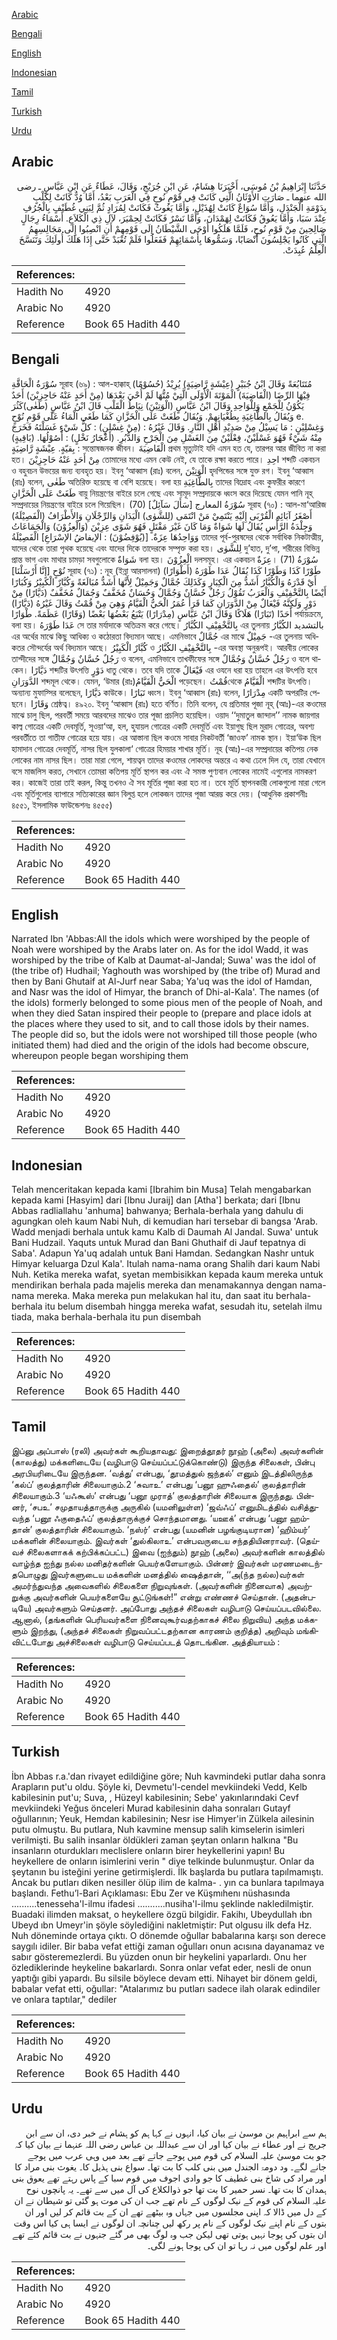 [Arabic](#arabic)

[Bengali](#bengali)

[English](#english)

[Indonesian](#indonesian)

[Tamil](#tamil)

[Turkish](#turkish)

[Urdu](#urdu)

## Arabic


<div dir="rtl" lang="ar" style={{fontSize:'larger',backgroundColor:'#f8f9fa',padding:20}}>
حَدَّثَنَا إِبْرَاهِيمُ بْنُ مُوسَى، أَخْبَرَنَا هِشَامٌ، عَنِ ابْنِ جُرَيْجٍ، وَقَالَ، عَطَاءٌ عَنِ ابْنِ عَبَّاسٍ ـ رضى الله عنهما ـ صَارَتِ الأَوْثَانُ الَّتِي كَانَتْ فِي قَوْمِ نُوحٍ فِي الْعَرَبِ بَعْدُ، أَمَّا وُدٌّ كَانَتْ لِكَلْبٍ بِدَوْمَةِ الْجَنْدَلِ، وَأَمَّا سُوَاعٌ كَانَتْ لِهُذَيْلٍ، وَأَمَّا يَغُوثُ فَكَانَتْ لِمُرَادٍ ثُمَّ لِبَنِي غُطَيْفٍ بِالْجُرُفِ عِنْدَ سَبَا، وَأَمَّا يَعُوقُ فَكَانَتْ لِهَمْدَانَ، وَأَمَّا نَسْرٌ فَكَانَتْ لِحِمْيَرَ، لآلِ ذِي الْكَلاَعِ‏.‏ أَسْمَاءُ رِجَالٍ صَالِحِينَ مِنْ قَوْمِ نُوحٍ، فَلَمَّا هَلَكُوا أَوْحَى الشَّيْطَانُ إِلَى قَوْمِهِمْ أَنِ انْصِبُوا إِلَى مَجَالِسِهِمُ الَّتِي كَانُوا يَجْلِسُونَ أَنْصَابًا، وَسَمُّوهَا بِأَسْمَائِهِمْ فَفَعَلُوا فَلَمْ تُعْبَدْ حَتَّى إِذَا هَلَكَ أُولَئِكَ وَتَنَسَّخَ الْعِلْمُ عُبِدَتْ‏.‏
</div>
<div style={{backgroundColor:'#f8f9fa',padding:20, marginBottom: 10}}><table> <thead> <tr> <th>References:</th> <th></th> </tr> </thead> <tbody><tr><td>Hadith No</td><td>4920</td></tr><tr><td>Arabic No</td><td>4920</td></tr><tr><td>Reference</td><td>Book 65 Hadith 440</td></tr></tbody></table></div>

## Bengali


<div dir="ltr" lang="bn" style={{fontSize:'larger',backgroundColor:'#f8f9fa',padding:20}}>
سُوْرَةُ الْحَاقَّةِ সূরাহ (৬৯) : আল-হাক্কাহ্ (حُسُوْمًا) مُتَتَابُعَةً وَقَالَ ابْنُ جُبَيْرٍ (عِيْشَةٍ رَّاضِيَةٍ) يُرِيْدُ فِيْهَا الرِّضَا (الْقَاضِيَةَ) الْمَوْتَةَ الْأُوْلَى الَّتِيْ مُتُّهَا لَمْ أُحْيَ بَعْدَهَا (مِنْ أَحَدٍ عَنْهُ حَاجِزِيْنَ) أَحَدٌ يَكُوْنُ لِلْجَمْعِ وَلِلْوَاحِدِ وَقَالَ ابْنُ عَبَّاسٍ (الْوَتِيْنَ) نِيَاطُ الْقَلْبِ قَالَ ابْنُ عَبَّاسٍ (طَغٰى)كَثُرَ وَيُقَالُ بِالطَّاغِيَةِ بِطُغْيَانِهِمْ. وَيُقَالُ طَغَتْ عَلَى الْخَزَّانِ كَمَا طَغَى الْمَاءُ عَلَى قَوْمِ نُوْحٍ e. وَغِسْلِيْنٍ : مَا يَسِيْلُ مِنْ صَدِيْدِ أهْلِ النَّارِ. وَقَالَ غَيْرُهُ : (مِنْ غِسْلِنٍ) : كلُّ شَيْءٍ غَسَلْتَهُ فَخَرَجَ مِنْهُ شَيْءٌ فَهُوَ غَسْلَيْنٌ، فِعْلَيْنٌ مِنَ الغَسْلِ مِنَ الْجَرْحِ وَالدُّبُرِ. (أعْجَارُ نَخْلٍ) : أُصُوْلُهَا. (بَاقِيةٍ) : بِقيّةٍ. عِيْشَةٍ رَّاضِيَةٍ সন্তোষজনক জীবন। الْقَاضِيَةَ প্রথম মৃত্যুটাই যদি এমন হত যে, তারপর আর জীবিত না করা হত। مِنْ أَحَدٍ عَنْهُ حَاجِزِيْنَ তোমাদের মধ্যে এমন কেউ নেই, যে তাকে রক্ষা করতে পারে। احِدِ শব্দটি একবচন ও বহুবচন উভয়ের জন্য ব্যবহৃত হয়। ইবনু ‘আব্বাস (রাঃ) বলেন, الْوَتِيْنَ হৃদপিন্ডের সঙ্গে যুক্ত রগ। ইবনু ‘আব্বাস (রাঃ) বলেন, طَغٰى অতিরিক্ত হয়েছে বা বেশি হয়েছে। বলা হয় بِالطَّاغِيَةِ তাদের বিদ্রোহ এবং কুফরীর কারণে طَغَتْ عَلَى الْخَزَّانِ বায়ু নিয়ন্ত্রণের বাইরে চলে গেছে এবং সামূদ সম্প্রদায়কে ধ্বংস করে দিয়েছে যেমন পানি নূহ্ সম্প্রদায়ের নিয়ন্ত্রণের বাইরে চলে গিয়েছিল। (70) سُوْرَةُ المعارج [سَأَلَ سَآئِلٌ] সূরাহ (৭০) : আল-মা‘আরিজ (الْفَصِيْلَةُ) أَصْغَرُ آبَائِهِ الْقُرْبَى إِلَيْهِ يَنْتَمِيْ مَنْ انْتَمَى (لِلشَّوٰى) الْيَدَانِ وَالرِّجْلَانِ وَالأَطْرَافُ وَجِلْدَةُ الرَّأْسِ يُقَالُ لَهَا شَوَاةٌ وَمَا كَانَ غَيْرَ مَقْتَلٍ فَهُوَ شَوًى عِزِيْنَ (وَالْعِزُوْنَ) وَالْجَمَاعَاتُ وَوَاحِدُهَا عِزَةٌ. [(يُوْفِضُوْنَ) : الإيفاضُ الإسْرَاعِ] الْفَصِيْلَةُ তাদের পূর্ব-পুরষদের থেকে সর্বাধিক নিকটাত্মীয়, যাদের থেকে তারা পৃথক হয়েছে এবং যাদের দিকে তাদেরকে সম্পৃক্ত করা হয়। لِلشَّوٰى দু’হাত, দু’পা, শরীরের বিভিন্ন প্রান্ত ভাগ এবং মাথার চামড়া সবগুলোকে شَوَاةٌ বলা হয়। الْعِزُوْنَ দলসমূহ। এর একবচন عِزَةٌ। (71) سُوْرَةُ نُوْحٍ [إِنَّا أَرْسَلْنَا] সূরাহ (৭১) : নূহ (ইন্না আরসালনা) (أَطْوَارًا) طَوْرًا كَذَا وَطَوْرًا كَذَا يُقَالُ عَدَا طَوْرَهُ أَيْ قَدْرَهُ وَالْكُبَّارُ أَشَدُّ مِنَ الْكِبَارِ وَكَذَلِكَ جُمَّالٌ وَجَمِيْلٌ لِأَنَّهَا أَشَدُّ مُبَالَغَةً وَكُبَّارٌ الْكَبِيْرُ وَكُبَارًا أَيْضًا بِالتَّخْفِيْفِ وَالْعَرَبُ تَقُوْلُ رَجُلٌ حُسَّانٌ وَجُمَّالٌ وَحُسَانٌ مُخَفَّفٌ وَجُمَالٌ مُخَفَّفٌ (دَيَّارًا) مِنْ دَوْرٍ وَلَكِنَّهُ فَيْعَالٌ مِنْ الدَّوَرَانِ كَمَا قَرَأَ عُمَرُ الْحَيُّ الْقَيَّامُ وَهِيَ مِنْ قُمْتُ وَقَالَ غَيْرُهُ (دَيَّارًا) أَحَدًا (تَبَارًا) هَلَاكًا وَقَالَ ابْنُ عَبَّاسٍ (مِدْرَارًا) يَتْبَعُ بَعْضُهَا بَعْضًا (وَقَارًا) عَظَمَةً. طْوَارًا পর্যায়ক্রমে, বলা হয়। عَدَا طَوْرَهُ সে তার মর্যাদাকে অতিক্রম করে গেছে। بِالتَّخْفِيْفِ الكُبَّارُ এর তুলনায় بالتشديد الكُبَّارُ এর অর্থের মাঝে কিছু আধিক্য ও কঠোরতা বিদ্যমান আছে। এমনিভাবে جُمَّالٌ এর মাঝে جَمِيْلٌ -এর তুলনায় অধিকতর সৌন্দর্যের অর্থ বিদ্যমান আছে। كُبَّارٌ الْكَبِيْرُ ও بِالتَّخْفِيْفِ الكُبَّارُ -এর অবস্থা অনুরূপই। আরবীয় লোকের তাশ্দীদের সঙ্গে رَجُلٌ حُسَّانٌ وَجُمَّالٌ ও বলেন, এমনিভাবে তাখফীফের সঙ্গে رَجُلٌ حُسَّانٌ وَجُمَّالٌ ও বলে থাকেন। دَيَّارًا শব্দটির উৎপত্তি دَوْرٍ ধাতু থেকে। তবে যদি তাকে فَيْعَالٌ এর ওযনে ধরা হয় তাহলে এর উৎপত্তি হবে الدَّوَرَانِ শব্দমূল থেকে। যেমন, ‘উমার (রাঃ)الْحَيُّ الْقَيَّامُ পড়েছেন। قُمْتُথেকে الْقَيَّامُ শব্দটির উৎপত্তি। অন্যান্য মুফাস্সির বলেছেন, دَيَّارًا কাউকে। تَبَارًا ধ্বংস। ইবনু ‘আব্বাস (রাঃ) বলেন, مِدْرَارًا একটি অপরটির পেছনে। وَقَارًا শ্রেষ্ঠত্ব। ৪৯২০. ইবনু ‘আব্বাস (রাঃ) হতে বর্ণিত। তিনি বলেন, যে প্রতিমার পূজা নূহ্ (আঃ)-এর কওমের মাঝে চালু ছিল, পরবর্তী সময়ে আরবদের মাঝেও তার পূজা প্রচলিত হয়েছিল। ওয়াদ ‘‘দুমাতুল জান্দাল’’ নামক জায়গার কাল্ব গোত্রের একটি দেবমূর্তি, সূওয়া‘আ, হল, হুযায়ল গোত্রের একটি দেবমূর্তি এবং ইয়াগুছ ছিল মুরাদ গোত্রের, অবশ্য পরবর্তীতে তা গাতীফ গোত্রের হয়ে যায়। এর আস্তানা ছিল কওমে সাবার নিকটবর্তী ‘জাওফ’ নামক স্থান। ইয়া‘উক ছিল হামাদান গোত্রের দেবমূর্তি, নাসর ছিল যুলকালা‘ গোত্রের হিময়ার শাখার মূর্তি। নূহ (আঃ)-এর সম্প্রদায়ের কতিপয় নেক লোকের নাম নাসর ছিল। তারা মারা গেলে, শায়ত্বন তাদের কওমের লোকদের অন্তরে এ কথা ঢেলে দিল যে, তারা যেখানে বসে মাজলিস করত, সেখানে তোমরা কতিপয় মূর্তি স্থাপন কর এবং ঐ সমস্ত পুণ্যবান লোকের নামেই এগুলোর নামকরণ কর। কাজেই তারা তাই করল, কিন্তু তখনও ঐ সব মূর্তির পূজা করা হত না। তবে মূর্তি স্থাপনকারী লোকগুলো মারা গেলে এবং মূর্তিগুলোর ব্যাপারে সত্যিকারের জ্ঞান বিলুপ্ত হলে লোকজন তাদের পূজা আরম্ভ করে দেয়। (আধুনিক প্রকাশনীঃ ৪৫৫১, ইসলামিক ফাউন্ডেশনঃ ৪৫৫৫)
</div>
<div style={{backgroundColor:'#f8f9fa',padding:20, marginBottom: 10}}><table> <thead> <tr> <th>References:</th> <th></th> </tr> </thead> <tbody><tr><td>Hadith No</td><td>4920</td></tr><tr><td>Arabic No</td><td>4920</td></tr><tr><td>Reference</td><td>Book 65 Hadith 440</td></tr></tbody></table></div>

## English


<div dir="ltr" lang="en" style={{fontSize:'larger',backgroundColor:'#f8f9fa',padding:20}}>
Narrated Ibn 'Abbas:All the idols which were worshiped by the people of Noah were worshiped by the Arabs later on. As for the idol Wadd, it was worshiped by the tribe of Kalb at Daumat-al-Jandal; Suwa' was the idol of (the tribe of) Hudhail; Yaghouth was worshiped by (the tribe of) Murad and then by Bani Ghutaif at Al-Jurf near Saba; Ya'uq was the idol of Hamdan, and Nasr was the idol of Himyar, the branch of Dhi-al-Kala'. The names (of the idols) formerly belonged to some pious men of the people of Noah, and when they died Satan inspired their people to (prepare and place idols at the places where they used to sit, and to call those idols by their names. The people did so, but the idols were not worshiped till those people (who initiated them) had died and the origin of the idols had become obscure, whereupon people began worshiping them
</div>
<div style={{backgroundColor:'#f8f9fa',padding:20, marginBottom: 10}}><table> <thead> <tr> <th>References:</th> <th></th> </tr> </thead> <tbody><tr><td>Hadith No</td><td>4920</td></tr><tr><td>Arabic No</td><td>4920</td></tr><tr><td>Reference</td><td>Book 65 Hadith 440</td></tr></tbody></table></div>

## Indonesian


<div dir="ltr" lang="id" style={{fontSize:'larger',backgroundColor:'#f8f9fa',padding:20}}>
Telah menceritakan kepada kami [Ibrahim bin Musa] Telah mengabarkan kepada kami [Hasyim] dari [Ibnu Juraij] dan [Atha'] berkata; dari [Ibnu Abbas radliallahu 'anhuma] bahwanya; Berhala-berhala yang dahulu di agungkan oleh kaum Nabi Nuh, di kemudian hari tersebar di bangsa 'Arab. Wadd menjadi berhala untuk kamu Kalb di Daumah Al Jandal. Suwa' untuk Bani Hudzail. Yaquts untuk Murad dan Bani Ghuthaif di Jauf tepatnya di Saba'. Adapun Ya'uq adalah untuk Bani Hamdan. Sedangkan Nashr untuk Himyar keluarga Dzul Kala'. Itulah nama-nama orang Shalih dari kaum Nabi Nuh. Ketika mereka wafat, syetan membisikkan kepada kaum mereka untuk mendirikan berhala pada majelis mereka dan menamakannya dengan nama-nama mereka. Maka mereka pun melakukan hal itu, dan saat itu berhala-berhala itu belum disembah hingga mereka wafat, sesudah itu, setelah ilmu tiada, maka berhala-berhala itu pun disembah
</div>
<div style={{backgroundColor:'#f8f9fa',padding:20, marginBottom: 10}}><table> <thead> <tr> <th>References:</th> <th></th> </tr> </thead> <tbody><tr><td>Hadith No</td><td>4920</td></tr><tr><td>Arabic No</td><td>4920</td></tr><tr><td>Reference</td><td>Book 65 Hadith 440</td></tr></tbody></table></div>

## Tamil


<div dir="ltr" lang="ta" style={{fontSize:'larger',backgroundColor:'#f8f9fa',padding:20}}>
இப்னு அப்பாஸ் (ரலி) அவர்கள் கூறியதாவது: இறைத்தூதர் நூஹ் (அலை) அவர்களின் (காலத்து) மக்களிடையே (வழிபாடு செய்யப்பட்டுக்கொண்டு) இருந்த சிலைகள், பின்பு அரபியரிடையே இருந்தன. ‘வத்து’ என்பது, ‘தூமத்துல் ஜந்தல்’ எனும் இடத்திலிருந்த ‘கல்ப்’ குலத்தாரின் சிலையாகும்.2 ‘சுவாஉ’ என்பது ‘பனூ ஹுஃதைல்’ குலத்தாரின் சிலையாகும்.3 ‘யஃகூஸ்’ என்பது ‘பனூ முராத்’ குலத்தாரின் சிலையாக இருந்தது. பின்னர், ‘சபஉ’ சமுதாயத்தாருக்கு அருகில் (யமனிலுள்ள) ‘ஜவ்ஃப்’ எனுமிடத்தில் வசித்துவந்த ‘பனூ ஃகுதைஃப்’ குலத்தாருக்குச் சொந்தமானது. ‘யஊக்’ என்பது ‘பனூ ஹம்தான்’ குலத்தாரின் சிலையாகும். ‘நஸ்ர்’ என்பது (யமனின் பழங்குடியரான) ‘ஹிம்யர்’ மக்களின் சிலையாகும். இவர்கள் ‘துல்கிலாஉ’ என்பவருடைய சந்ததியினராவர். (தெய்வச் சிலைகளாகக் கற்பிக்கப்பட்ட) இவை (ஐந்தும்) நூஹ் (அலை) அவர்களின் காலத்தில் வாழ்ந்த ஐந்து நல்ல மனிதர்களின் பெயர்களேயாகும். பின்னர் இவர்கள் மரணமடைந்தபொழுது இவர்களுடைய மக்களின் மனத்தில் ஷைத்தான், ‘‘அ(ந்த நல்ல)வர்கள் அமர்ந்துவந்த அவைகளில் சிலைகளை நிறுவுங்கள். (அவர்களின் நினைவாக) அவற்றுக்கு அவர்களின் பெயர்களையே சூட்டுங்கள்!” என்று எண்ணச் செய்தான். (அதன்படியே) அவர்களும் செய்தனர். அப்போது அந்தச் சிலைகள் வழிபாடு செய்யப்படவில்லை. ஆனால், (தங்களின் பெரியவர்களை நினைவுகூர்வதற்காகச் சிலை நிறுவிய) அந்த மக்களும் இறந்து, (அந்தச் சிலைகள் நிறுவப்பட்டதற்கான காரணம் குறித்த) அறிவும் மங்கிவிட்டபோது அச்சிலைகள் வழிபாடு செய்யப்படத் தொடங்கின. அத்தியாயம் :
</div>
<div style={{backgroundColor:'#f8f9fa',padding:20, marginBottom: 10}}><table> <thead> <tr> <th>References:</th> <th></th> </tr> </thead> <tbody><tr><td>Hadith No</td><td>4920</td></tr><tr><td>Arabic No</td><td>4920</td></tr><tr><td>Reference</td><td>Book 65 Hadith 440</td></tr></tbody></table></div>

## Turkish


<div dir="ltr" lang="tr" style={{fontSize:'larger',backgroundColor:'#f8f9fa',padding:20}}>
İbn Abbas r.a.'dan rivayet edildiğine göre; Nuh kavmindeki putlar daha sonra Arapların put'u oldu. Şöyle ki, Devmetu'l-cendel mevkiindeki Vedd, Kelb kabilesinin put'u; Suva, , Hüzeyl kabilesinin; Sebe' yakınlarındaki Cevf mevkiindeki Yeğus önceleri Murad kabilesinin daha sonraları Gutayf oğullarının; Yeuk, Hemdan kabilesinin; Nesr ise Himyer'in Zülkela ailesinin putu olmuştu. Bu putlara, Nuh kavmine mensup salih kimselerin isimleri verilmişti. Bu salih insanlar öldükleri zaman şeytan onların halkına "Bu insanların oturdukları meclislere onların birer heykellerini yapın! Bu heykellere de onların isimlerini verin " diye telkinde bulunmuştur. Onlar da şeytanın bu isteğini yerine getirmişlerdi. İlk başlarda bu putlara tapılmamıştı. Ancak bu putları diken nesiller ölüp ilim de kalma- . yın ca bunlara tapılmaya başlandı. Fethu’l-Bari Açıklaması: Ebu Zer ve Küşmıhenı nüshasında ..........tenesseha'l-ilmu ifadesi ...........nusiha'l-ilmu şeklinde nakledilmiştir. Buadaki ilimden maksat, o heykellere özgü bilgidir. Fakihı, Ubeydullah ıbn Ubeyd ıbn Umeyr'in şöyle söylediğini nakletmiştir: Put olgusu ilk defa Hz. Nuh döneminde ortaya çıktı. O dönemde oğullar babalarına karşı son derece saygılı idiler. Bir baba vefat ettiği zaman oğulları onun acısına dayanamaz ve sabır gösteremezlerdi. Bu yüzden onun bir heykelini yaparlardı. Onu her özlediklerinde heykeline bakarlardı. Sonra onlar vefat eder, nesli de onun yaptığı gibi yapardı. Bu silsile böylece devam etti. Nihayet bir dönem geldi, babalar vefat etti, oğullar: "Atalarımız bu putları sadece ilah olarak edindiler ve onlara taptılar," dediler
</div>
<div style={{backgroundColor:'#f8f9fa',padding:20, marginBottom: 10}}><table> <thead> <tr> <th>References:</th> <th></th> </tr> </thead> <tbody><tr><td>Hadith No</td><td>4920</td></tr><tr><td>Arabic No</td><td>4920</td></tr><tr><td>Reference</td><td>Book 65 Hadith 440</td></tr></tbody></table></div>

## Urdu


<div dir="rtl" lang="ur" style={{fontSize:'larger',backgroundColor:'#f8f9fa',padding:20}}>
ہم سے ابراہیم بن موسیٰ نے بیان کیا، انہوں نے کہا ہم کو ہشام نے خبر دی، ان سے ابن جریج نے اور عطاء نے بیان کیا اور ان سے عبداللہ بن عباس رضی اللہ عنہما نے بیان کیا کہ جو بت موسیٰ علیہ السلام کی قوم میں پوجے جاتے تھے بعد میں وہی عرب میں پوجے جانے لگے۔ ود دومۃ الجندل میں بنی کلب کا بت تھا۔ سواع بنی ہذیل کا۔ یغوث بنی مراد کا اور مراد کی شاخ بنی غطیف کا جو وادی اجوف میں قوم سبا کے پاس رہتے تھے یعوق بنی ہمدان کا بت تھا۔ نسر حمیر کا بت تھا جو ذوالکلاع کی آل میں سے تھے۔ یہ پانچوں نوح علیہ السلام کی قوم کے نیک لوگوں کے نام تھے جب ان کی موت ہو گئی تو شیطان نے ان کے دل میں ڈالا کہ اپنی مجلسوں میں جہاں وہ بیٹھے تھے ان کے بت قائم کر لیں اور ان بتوں کے نام اپنے نیک لوگوں کے نام پر رکھ لیں چنانچہ ان لوگوں نے ایسا ہی کیا اس وقت ان بتوں کی پوجا نہیں ہوتی تھی لیکن جب وہ لوگ بھی مر گئے جنہوں نے بت قائم کئے تھے اور علم لوگوں میں نہ رہا تو ان کی پوجا ہونے لگی۔
</div>
<div style={{backgroundColor:'#f8f9fa',padding:20, marginBottom: 10}}><table> <thead> <tr> <th>References:</th> <th></th> </tr> </thead> <tbody><tr><td>Hadith No</td><td>4920</td></tr><tr><td>Arabic No</td><td>4920</td></tr><tr><td>Reference</td><td>Book 65 Hadith 440</td></tr></tbody></table></div>